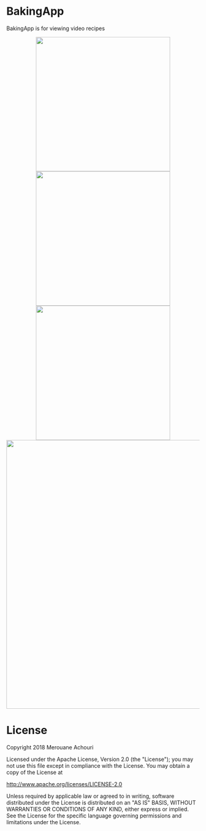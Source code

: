 # BakingApp
BakingApp  is for viewing video recipes

<p align="center">
  <img src="http://amerouane.com/wp-content/uploads/2018/04/device-2018-04-22-214926.jpg" width="350"/>
  <img src="http://amerouane.com/wp-content/uploads/2018/04/device-2018-04-22-214955.jpg" width="350"/>
  </br>
  <img src="http://amerouane.com/wp-content/uploads/2018/04/device-2018-04-22-215110.jpg" width="350"/>
  </br>
  <img src="http://amerouane.com/wp-content/uploads/2018/04/device-2018-04-22-215343.jpg" width="700"/>
</p>


# License
Copyright 2018 Merouane Achouri

Licensed under the Apache License, Version 2.0 (the "License"); you may not use this file except in compliance with the License. You may obtain a copy of the License at

http://www.apache.org/licenses/LICENSE-2.0

Unless required by applicable law or agreed to in writing, software distributed under the License is distributed on an "AS IS" BASIS, WITHOUT WARRANTIES OR CONDITIONS OF ANY KIND, either express or implied. See the License for the specific language governing permissions and limitations under the License.
